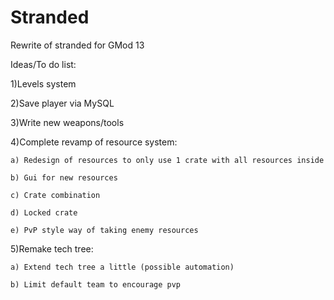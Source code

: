 Stranded
=========

Rewrite of stranded for GMod 13

Ideas/To do list:

1)Levels system

2)Save player via MySQL

3)Write new weapons/tools

4)Complete revamp of resource system:

	a) Redesign of resources to only use 1 crate with all resources inside
	
	b) Gui for new resources 
	
	c) Crate combination
	
	d) Locked crate
	
	e) PvP style way of taking enemy resources
	
5)Remake tech tree:

	a) Extend tech tree a little (possible automation)
	
	b) Limit default team to encourage pvp
	

